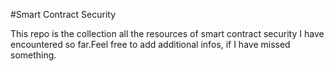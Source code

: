 #Smart Contract Security 

This repo is the collection all the resources of smart contract security I have encountered so far.Feel free to add additional infos, if I have missed something.
